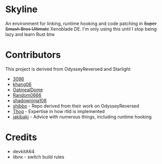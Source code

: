 # Skyline
An environment for linking, runtime hooking and code patching in ~~Super Smash Bros Ultimate~~ Xenoblade DE.
I'm only using this until I stop being lazy and learn Rust btw

# Contributors
This project is derived from OdysseyReversed and Starlight
- [3096](https://github.com/3096)
- [khang06](https://github.com/khang06)
- [OatmealDome](https://github.com/OatmealDome)
- [Random0666](https://github.com/random0666)
- [shadowninja108](https://github.com/shadowninja108)
- [shibbo](https://github.com/shibbo) - Repo derived from their work on OdysseyReversed
- [Thog](https://github.com/Thog) - Expertise in how rtld is implemented
- [jakibaki](https://github.com/jakibaki) - Advice with numerous things, including runtime hooking

# Credits
- devkitA64
- libnx - switch build rules

